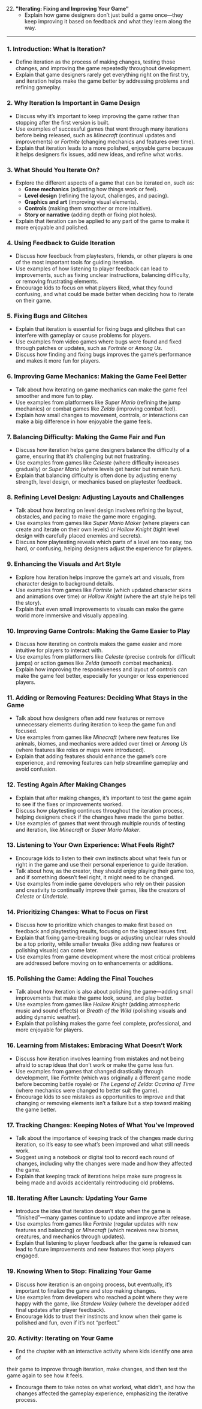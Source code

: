 22. **"Iterating: Fixing and Improving Your Game"**
    - Explain how game designers don’t just build a game once—they keep improving it based on feedback and what they learn along the way.

---

### 1. **Introduction: What Is Iteration?**
   - Define iteration as the process of making changes, testing those changes, and improving the game repeatedly throughout development.
   - Explain that game designers rarely get everything right on the first try, and iteration helps make the game better by addressing problems and refining gameplay.

### 2. **Why Iteration Is Important in Game Design**
   - Discuss why it’s important to keep improving the game rather than stopping after the first version is built.
   - Use examples of successful games that went through many iterations before being released, such as *Minecraft* (continual updates and improvements) or *Fortnite* (changing mechanics and features over time).
   - Explain that iteration leads to a more polished, enjoyable game because it helps designers fix issues, add new ideas, and refine what works.

### 3. **What Should You Iterate On?**
   - Explore the different aspects of a game that can be iterated on, such as:
     - **Game mechanics** (adjusting how things work or feel).
     - **Level design** (refining the layout, challenges, and pacing).
     - **Graphics and art** (improving visual elements).
     - **Controls** (making them smoother or more intuitive).
     - **Story or narrative** (adding depth or fixing plot holes).
   - Explain that iteration can be applied to any part of the game to make it more enjoyable and polished.

### 4. **Using Feedback to Guide Iteration**
   - Discuss how feedback from playtesters, friends, or other players is one of the most important tools for guiding iteration.
   - Use examples of how listening to player feedback can lead to improvements, such as fixing unclear instructions, balancing difficulty, or removing frustrating elements.
   - Encourage kids to focus on what players liked, what they found confusing, and what could be made better when deciding how to iterate on their game.

### 5. **Fixing Bugs and Glitches**
   - Explain that iteration is essential for fixing bugs and glitches that can interfere with gameplay or cause problems for players.
   - Use examples from video games where bugs were found and fixed through patches or updates, such as *Fortnite* or *Among Us*.
   - Discuss how finding and fixing bugs improves the game’s performance and makes it more fun for players.

### 6. **Improving Game Mechanics: Making the Game Feel Better**
   - Talk about how iterating on game mechanics can make the game feel smoother and more fun to play.
   - Use examples from platformers like *Super Mario* (refining the jump mechanics) or combat games like *Zelda* (improving combat feel).
   - Explain how small changes to movement, controls, or interactions can make a big difference in how enjoyable the game feels.

### 7. **Balancing Difficulty: Making the Game Fair and Fun**
   - Discuss how iteration helps game designers balance the difficulty of a game, ensuring that it’s challenging but not frustrating.
   - Use examples from games like *Celeste* (where difficulty increases gradually) or *Super Mario* (where levels get harder but remain fun).
   - Explain that balancing difficulty is often done by adjusting enemy strength, level design, or mechanics based on playtester feedback.

### 8. **Refining Level Design: Adjusting Layouts and Challenges**
   - Talk about how iterating on level design involves refining the layout, obstacles, and pacing to make the game more engaging.
   - Use examples from games like *Super Mario Maker* (where players can create and iterate on their own levels) or *Hollow Knight* (tight level design with carefully placed enemies and secrets).
   - Discuss how playtesting reveals which parts of a level are too easy, too hard, or confusing, helping designers adjust the experience for players.

### 9. **Enhancing the Visuals and Art Style**
   - Explore how iteration helps improve the game’s art and visuals, from character design to background details.
   - Use examples from games like *Fortnite* (which updated character skins and animations over time) or *Hollow Knight* (where the art style helps tell the story).
   - Explain that even small improvements to visuals can make the game world more immersive and visually appealing.

### 10. **Improving Game Controls: Making the Game Easier to Play**
   - Discuss how iterating on controls makes the game easier and more intuitive for players to interact with.
   - Use examples from platformers like *Celeste* (precise controls for difficult jumps) or action games like *Zelda* (smooth combat mechanics).
   - Explain how improving the responsiveness and layout of controls can make the game feel better, especially for younger or less experienced players.

### 11. **Adding or Removing Features: Deciding What Stays in the Game**
   - Talk about how designers often add new features or remove unnecessary elements during iteration to keep the game fun and focused.
   - Use examples from games like *Minecraft* (where new features like animals, biomes, and mechanics were added over time) or *Among Us* (where features like roles or maps were introduced).
   - Explain that adding features should enhance the game’s core experience, and removing features can help streamline gameplay and avoid confusion.

### 12. **Testing Again After Making Changes**
   - Explain that after making changes, it’s important to test the game again to see if the fixes or improvements worked.
   - Discuss how playtesting continues throughout the iteration process, helping designers check if the changes have made the game better.
   - Use examples of games that went through multiple rounds of testing and iteration, like *Minecraft* or *Super Mario Maker*.

### 13. **Listening to Your Own Experience: What Feels Right?**
   - Encourage kids to listen to their own instincts about what feels fun or right in the game and use their personal experience to guide iteration.
   - Talk about how, as the creator, they should enjoy playing their game too, and if something doesn’t feel right, it might need to be changed.
   - Use examples from indie game developers who rely on their passion and creativity to continually improve their games, like the creators of *Celeste* or *Undertale*.

### 14. **Prioritizing Changes: What to Focus on First**
   - Discuss how to prioritize which changes to make first based on feedback and playtesting results, focusing on the biggest issues first.
   - Explain that fixing game-breaking bugs or adjusting unclear rules should be a top priority, while smaller tweaks (like adding new features or polishing visuals) can come later.
   - Use examples from game development where the most critical problems are addressed before moving on to enhancements or additions.

### 15. **Polishing the Game: Adding the Final Touches**
   - Talk about how iteration is also about polishing the game—adding small improvements that make the game look, sound, and play better.
   - Use examples from games like *Hollow Knight* (adding atmospheric music and sound effects) or *Breath of the Wild* (polishing visuals and adding dynamic weather).
   - Explain that polishing makes the game feel complete, professional, and more enjoyable for players.

### 16. **Learning from Mistakes: Embracing What Doesn’t Work**
   - Discuss how iteration involves learning from mistakes and not being afraid to scrap ideas that don’t work or make the game less fun.
   - Use examples from games that changed drastically through development, like *Fortnite* (which was originally a different game mode before becoming battle royale) or *The Legend of Zelda: Ocarina of Time* (where mechanics were changed to better suit the game).
   - Encourage kids to see mistakes as opportunities to improve and that changing or removing elements isn’t a failure but a step toward making the game better.

### 17. **Tracking Changes: Keeping Notes of What You’ve Improved**
   - Talk about the importance of keeping track of the changes made during iteration, so it’s easy to see what’s been improved and what still needs work.
   - Suggest using a notebook or digital tool to record each round of changes, including why the changes were made and how they affected the game.
   - Explain that keeping track of iterations helps make sure progress is being made and avoids accidentally reintroducing old problems.

### 18. **Iterating After Launch: Updating Your Game**
   - Introduce the idea that iteration doesn’t stop when the game is “finished”—many games continue to update and improve after release.
   - Use examples from games like *Fortnite* (regular updates with new features and balancing) or *Minecraft* (which receives new biomes, creatures, and mechanics through updates).
   - Explain that listening to player feedback after the game is released can lead to future improvements and new features that keep players engaged.

### 19. **Knowing When to Stop: Finalizing Your Game**
   - Discuss how iteration is an ongoing process, but eventually, it’s important to finalize the game and stop making changes.
   - Use examples from developers who reached a point where they were happy with the game, like *Stardew Valley* (where the developer added final updates after player feedback).
   - Encourage kids to trust their instincts and know when their game is polished and fun, even if it’s not “perfect.”

### 20. **Activity: Iterating on Your Game**
   - End the chapter with an interactive activity where kids identify one area of

 their game to improve through iteration, make changes, and then test the game again to see how it feels.
   - Encourage them to take notes on what worked, what didn’t, and how the changes affected the gameplay experience, emphasizing the iterative process.